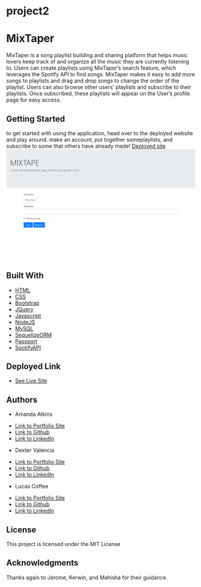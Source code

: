 # project2
# MixTaper

MixTaper is a song playlist building and sharing platform that helps music lovers keep track of and organize all the music they are currently listening to. Users can create playlists using MixTaper’s search feature, which leverages the Spotify API to find songs. MixTaper makes it easy to add more songs to playlists and drag and drop songs to change the order of the playlist. Users can also browse other users’ playlists and subscribe to their playlists. Once subscribed, these playlists will appear on the User’s profile page for easy access.

## Getting Started
to get started with using the application, head over to the deployed website and play around. make an account, put together someplaylists, and subscribe to some that others have already made!
[Deployed site](https://peaceful-meadow-54022.herokuapp.com/)
![DEMO](public/assets/project2gif.gif)



## Built With

* [HTML](https://developer.mozilla.org/en-US/docs/Web/HTML)
* [CSS](https://developer.mozilla.org/en-US/docs/Web/CSS)
* [Bootstrap](https://getbootstrap.com/)
* [JQuery](https://jquery.com/)
* [Javascript](https://developer.mozilla.org/en-US/docs/Web/JavaScript)
* [NodeJS](https://nodejs.org/en/)
* [MySQL](https://www.mysql.com/)
* [SequelizeORM](https://sequelize.org/)
* [Passport](http://www.passportjs.org/docs/)
* [SpotifyAPI](https://developer.spotify.com/documentation/web-api/)

## Deployed Link

* [See Live Site](https://peaceful-meadow-54022.herokuapp.com/)


## Authors

* Amanda Atkins
- [Link to Portfolio Site](https://digitalrainstorm.com/)
- [Link to Github](https://github.com/amandalatkins)
- [Link to LinkedIn](https://www.linkedin.com/in/amandalatkins/)

* Dexter Valencia
- [Link to Portfolio Site](https://itsmedexter.github.io/basic-portfolio/)
- [Link to Github](https://github.com/itsmedexter)
- [Link to LinkedIn](https://www.linkedin.com/in/dextervalencia/)

* Lucas Coffee
- [Link to Portfolio Site](https://kalashnikoffee.github.io/responsive-bio/)
- [Link to Github](https://github.com/kalashnikoffee)
- [Link to LinkedIn](https://www.linkedin.com/in/lucas-coffee-08853719/)

## License

This project is licensed under the MIT License 

## Acknowledgments

Thanks again to Jerome, Kerwin, and Mahisha for their guidance.
